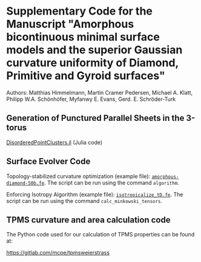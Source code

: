 # Supplementary Code for the Manuscript "Amorphous bicontinuous minimal surface models and the superior Gaussian curvature uniformity of Diamond, Primitive and Gyroid surfaces"
Authors: Matthias Himmelmann, Martin Cramer Pedersen, Michael A. Klatt, Philipp W.A. Schönhöfer, Myfanwy E. Evans, Gerd. E. Schröder-Turk

## Generation of Punctured Parallel Sheets in the 3-torus

[DisorderedPointClusters.jl](https://github.com/matthiashimmelmann/DisorderedPointClusters.jl) (Julia code)

## Surface Evolver Code

Topology-stabilized curvature optimization (example file): [`amorphous-diamond-50b.fe`](https://github.com/matthiashimmelmann/GaussCurvatureHeterogeneity/blob/main/amorphous-diamond-50b.fe).  The script can be run using the command `algorithm`.

Enforcing Isotropy Algorithm (example file): [`isotropicalize_tD.fe`](https://github.com/matthiashimmelmann/GaussCurvatureHeterogeneity/blob/main/isotropicalize_tD.fe). The script can be run using the command `calc_minkowski_tensors`.

## TPMS curvature and area calculation code

The Python code used for our calculation of TPMS properties can be found at:

https://gitlab.com/mcpe/tpmsweierstrass
